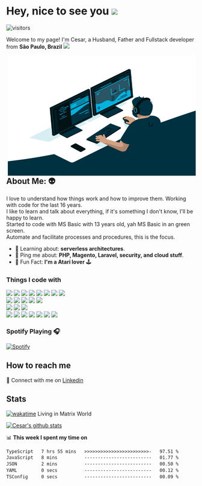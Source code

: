 # Hey, nice to see you  <img src="https://media.giphy.com/media/hvRJCLFzcasrR4ia7z/giphy.gif" width="50px" />
![visitors](https://visitor-badge.glitch.me/badge?page_id=cesarvieira.visitor-badge)

Welcome to my page!
I'm Cesar, a Husband, Father and Fullstack developer from **São Paulo, Brazil** <img src="https://cdn-icons-png.flaticon.com/512/197/197386.png" width="20"/>  

<img align="right" alt="GIF" src="https://github.com/cesarvieira/cesarvieira/blob/master/code.gif?raw=true" width="500" height="320" />

## About Me:  :alien:
I love to understand how things work and how to improve them. Working with code for the last 16 years.  
I like to learn and talk about everything, if it's something I don't know, I'll be happy to learn.  
Started to code with MS Basic with 13 years old, yah MS Basic in an green screen.  
Automate and facilitate processes and procedures, this is the focus.

<ul>
<li>🧐 Learning about: <strong>serverless architectures</strong>.</li>
<li>💬 Ping me about: <strong>PHP, Magento, Laravel, security, and cloud stuff</strong>.</li>
<li>🎉 Fun Fact: <strong>I'm a Atari lover</strong> 🕹️ </li>
</ul>

### Things I code with
<img src="https://img.shields.io/badge/php-%23777BB4.svg?&style=for-the-badge&logo=php&logoColor=white"/> <img src="https://img.shields.io/badge/node.js%20-%2343853D.svg?&style=for-the-badge&logo=node.js&logoColor=white"/>
<img src="https://img.shields.io/badge/javascript%20-%23323330.svg?&style=for-the-badge&logo=javascript&logoColor=%23F7DF1E"/> <img src="https://img.shields.io/badge/typescript%20-%23007ACC.svg?&style=for-the-badge&logo=typescript&logoColor=white"/>
<img src="https://img.shields.io/badge/html5%20-%23E34F26.svg?&style=for-the-badge&logo=html5&logoColor=white"/> <img src="https://img.shields.io/badge/css3%20-%231572B6.svg?&style=for-the-badge&logo=css3&logoColor=white"/>
<img src="https://img.shields.io/badge/markdown-%23000000.svg?&style=for-the-badge&logo=markdown&logoColor=white"/> <img src="https://img.shields.io/badge/shell_script%20-%23121011.svg?&style=for-the-badge&logo=gnu-bash&logoColor=white"/>  
<img src="https://img.shields.io/badge/vuejs%20-%2335495e.svg?&style=for-the-badge&logo=vue.js&logoColor=%234FC08D"/> <img src="https://img.shields.io/badge/express.js%20-%23404d59.svg?&style=for-the-badge"/>
<img src="https://img.shields.io/badge/laravel%20-%23FF2D20.svg?&style=for-the-badge&logo=laravel&logoColor=white"/> <img src="https://img.shields.io/badge/bootstrap%20-%23563D7C.svg?&style=for-the-badge&logo=bootstrap&logoColor=white"/>
<img src="https://img.shields.io/badge/jquery%20-%230769AD.svg?&style=for-the-badge&logo=jquery&logoColor=white"/>  
<img src="https://img.shields.io/badge/DigitalOcean-%230167ff.svg?&style=for-the-badge&logo=digitalOcean&logoColor=white"/> <img src="https://img.shields.io/badge/AWS%20-%23FF9900.svg?&style=for-the-badge&logo=amazon-aws&logoColor=white"/>
<img src="https://img.shields.io/badge/Google%20Cloud%20-%234285F4.svg?&style=for-the-badge&logo=google-cloud&logoColor=white"/>  
<img src="https://img.shields.io/badge/nginx%20-%23009639.svg?&style=for-the-badge&logo=nginx&logoColor=white"/> <img src="https://img.shields.io/badge/apache%20-%23D42029.svg?&style=for-the-badge&logo=apache&logoColor=white"/>
<img src="https://img.shields.io/badge/mysql-%2300f.svg?&style=for-the-badge&logo=mysql&logoColor=white"/> <img src ="https://img.shields.io/badge/MongoDB-%234ea94b.svg?&style=for-the-badge&logo=mongodb&logoColor=white"/>
<img src ="https://img.shields.io/badge/sqlite-%2307405e.svg?&style=for-the-badge&logo=sqlite&logoColor=white"/> <img src="https://img.shields.io/badge/docker%20-%230db7ed.svg?&style=for-the-badge&logo=docker&logoColor=white"/>
<img src="https://img.shields.io/badge/vagrant%20-%231563FF.svg?&style=for-the-badge&logo=vagrant&logoColor=white"/>

### Spotify Playing 🎧
[![Spotify](https://spotify-now-playing.cesarvieira.vercel.app/api/spotify)](https://open.spotify.com/user/22wy4x6sczc4gbqqeih752rla)

## How to reach me
:handshake: Connect with me on [Linkedin](https://www.linkedin.com/in/cesarvieira-programador/)  

## Stats
[![wakatime](https://wakatime.com/badge/user/e13c4c79-1f01-4b58-b049-86224856639d.svg)](https://wakatime.com/@e13c4c79-1f01-4b58-b049-86224856639d) Living in Matrix World  

[![Cesar's github stats](https://github-readme-stats.vercel.app/api?username=cesarvieira&hide=issues,stars&count_private=true&show_icons=true)](https://github.com/cesarvieira/cesarvieira) 

📊 **This week I spent my time on**
<!--START_SECTION:waka-->

```txt
TypeScript   7 hrs 55 mins   >>>>>>>>>>>>>>>>>>>>>>>>-   97.51 %
JavaScript   8 mins          -------------------------   01.77 %
JSON         2 mins          -------------------------   00.50 %
YAML         0 secs          -------------------------   00.12 %
TSConfig     0 secs          -------------------------   00.09 %
```

<!--END_SECTION:waka-->
